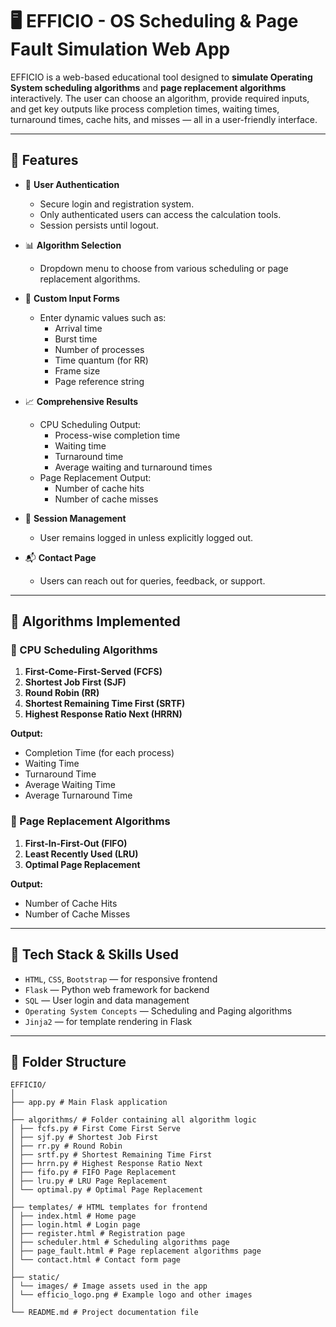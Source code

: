# 🖥️ EFFICIO - OS Scheduling & Page Fault Simulation Web App

EFFICIO is a web-based educational tool designed to **simulate Operating System scheduling algorithms** and **page replacement algorithms** interactively. The user can choose an algorithm, provide required inputs, and get key outputs like process completion times, waiting times, turnaround times, cache hits, and misses — all in a user-friendly interface.

---

## 🚀 Features

- 🔐 **User Authentication**
  - Secure login and registration system.
  - Only authenticated users can access the calculation tools.
  - Session persists until logout.

- 📊 **Algorithm Selection**
  - Dropdown menu to choose from various scheduling or page replacement algorithms.

- 🧾 **Custom Input Forms**
  - Enter dynamic values such as:
    - Arrival time
    - Burst time
    - Number of processes
    - Time quantum (for RR)
    - Frame size
    - Page reference string

- 📈 **Comprehensive Results**
  - CPU Scheduling Output:
    - Process-wise completion time
    - Waiting time
    - Turnaround time
    - Average waiting and turnaround times
  - Page Replacement Output:
    - Number of cache hits
    - Number of cache misses

- 👥 **Session Management**
  - User remains logged in unless explicitly logged out.

- 📬 **Contact Page**
  - Users can reach out for queries, feedback, or support.

---

## 🧠 Algorithms Implemented

### 🔄 CPU Scheduling Algorithms

1. **First-Come-First-Served (FCFS)**
2. **Shortest Job First (SJF)**
3. **Round Robin (RR)**
4. **Shortest Remaining Time First (SRTF)**
5. **Highest Response Ratio Next (HRRN)**

**Output:**
- Completion Time (for each process)
- Waiting Time
- Turnaround Time
- Average Waiting Time
- Average Turnaround Time

### 🧠 Page Replacement Algorithms

1. **First-In-First-Out (FIFO)**
2. **Least Recently Used (LRU)**
3. **Optimal Page Replacement**

**Output:**
- Number of Cache Hits
- Number of Cache Misses

---

## 🧰 Tech Stack & Skills Used

- `HTML`, `CSS`, `Bootstrap` — for responsive frontend
- `Flask` — Python web framework for backend
- `SQL` — User login and data management
- `Operating System Concepts` — Scheduling and Paging algorithms
- `Jinja2` — for template rendering in Flask

---

## 📂 Folder Structure
```
EFFICIO/
│
├── app.py # Main Flask application
│
├── algorithms/ # Folder containing all algorithm logic
│ ├── fcfs.py # First Come First Serve
│ ├── sjf.py # Shortest Job First
│ ├── rr.py # Round Robin
│ ├── srtf.py # Shortest Remaining Time First
│ ├── hrrn.py # Highest Response Ratio Next
│ ├── fifo.py # FIFO Page Replacement
│ ├── lru.py # LRU Page Replacement
│ └── optimal.py # Optimal Page Replacement
│
├── templates/ # HTML templates for frontend
│ ├── index.html # Home page
│ ├── login.html # Login page
│ ├── register.html # Registration page
│ ├── scheduler.html # Scheduling algorithms page
│ ├── page_fault.html # Page replacement algorithms page
│ └── contact.html # Contact form page
│
├── static/
│ └── images/ # Image assets used in the app
│ └── efficio_logo.png # Example logo and other images
│
└── README.md # Project documentation file
```



